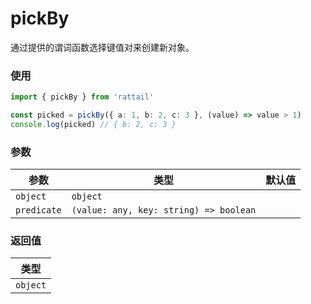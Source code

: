 # pickBy

通过提供的谓词函数选择键值对来创建新对象。

### 使用

```ts
import { pickBy } from 'rattail'

const picked = pickBy({ a: 1, b: 2, c: 3 }, (value) => value > 1)
console.log(picked) // { b: 2, c: 3 }
```

### 参数

| 参数        | 类型                                   | 默认值 |
| ----------- | -------------------------------------- | ------ |
| `object`    | `object`                               |        |
| `predicate` | `(value: any, key: string) => boolean` |        |

### 返回值

| 类型     |
| -------- |
| `object` |

